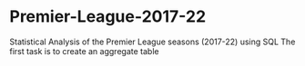 # Premier-League-2017-22
Statistical Analysis of the Premier League seasons (2017-22) using SQL
The first task is to create an aggregate table 
